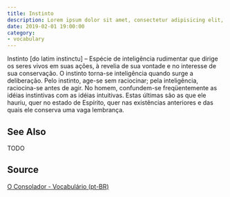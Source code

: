 ```yaml
---
title: Instinto
description: Lorem ipsum dolor sit amet, consectetur adipisicing elit, sed do eiusmod tempor incididunt ut labore et dolore magna aliqua.  TODO
date: 2019-02-01 19:00:00
category:
- vocabulary
---
```


Instinto [do latim instinctu] – Espécie de inteligência rudimentar que dirige os seres vivos em suas ações, à revelia de sua vontade e no interesse de sua conservação. O instinto torna-se inteligência quando surge a deliberação. Pelo instinto, age-se sem raciocinar; pela inteligência, raciocina-se antes de agir. No homem, confundem-se freqüentemente as idéias instintivas com as idéias intuitivas. Estas últimas são as que ele hauriu, quer no estado de Espírito, quer nas existências anteriores e das quais ele conserva uma vaga lembrança.

## See Also
TODO

## Source
[O Consolador - Vocabulário (pt-BR)](http://www.oconsolador.com.br/linkfixo/vocabulario/principal.html)


